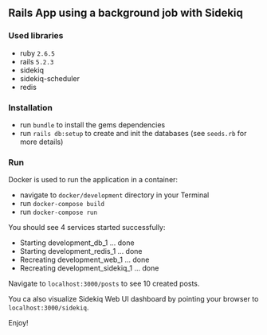 ## Rails App using a background job with Sidekiq

### Used libraries

- ruby `2.6.5`
- rails `5.2.3`
- sidekiq
- sidekiq-scheduler
- redis

### Installation

- run `bundle` to install the gems dependencies
- run `rails db:setup` to create and init the databases (see `seeds.rb` for more details)

### Run

Docker is used to run the application in a container:
- navigate to `docker/development` directory in your Terminal
- run `docker-compose build`
- run `docker-compose run`

You should see 4 services started successfully:

- Starting development_db_1    ... done
- Starting development_redis_1 ... done
- Recreating development_web_1     ... done
- Recreating development_sidekiq_1 ... done

Navigate to `localhost:3000/posts` to see 10 created posts.

You ca also visualize Sidekiq Web UI dashboard by pointing your browser to `localhost:3000/sidekiq`.

Enjoy!

